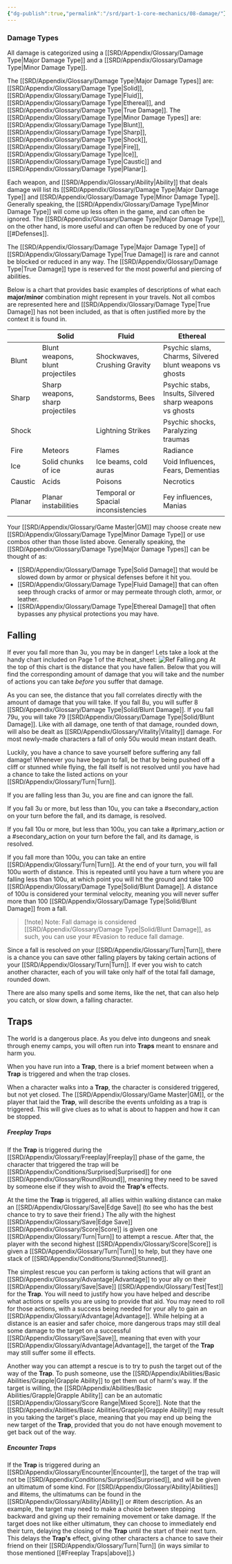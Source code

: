 ```yaml
---
{"dg-publish":true,"permalink":"/srd/part-1-core-mechanics/08-damage/"}
---
```



### Damage Types
All damage is categorized using a [[SRD/Appendix/Glossary/Damage Type\|Major Damage Type]] and a [[SRD/Appendix/Glossary/Damage Type\|Minor Damage Type]].

The [[SRD/Appendix/Glossary/Damage Type\|Major Damage Types]] are: [[SRD/Appendix/Glossary/Damage Type\|Solid]], [[SRD/Appendix/Glossary/Damage Type\|Fluid]], [[SRD/Appendix/Glossary/Damage Type\|Ethereal]], and [[SRD/Appendix/Glossary/Damage Type\|True Damage]].
The [[SRD/Appendix/Glossary/Damage Type\|Minor Damage Types]] are: [[SRD/Appendix/Glossary/Damage Type\|Blunt]], [[SRD/Appendix/Glossary/Damage Type\|Sharp]], [[SRD/Appendix/Glossary/Damage Type\|Shock]], [[SRD/Appendix/Glossary/Damage Type\|Fire]], [[SRD/Appendix/Glossary/Damage Type\|Ice]], [[SRD/Appendix/Glossary/Damage Type\|Caustic]] and [[SRD/Appendix/Glossary/Damage Type\|Planar]].

Each weapon, and [[SRD/Appendix/Glossary/Ability\|Ability]] that deals damage will list its [[SRD/Appendix/Glossary/Damage Type\|Major Damage Type]] and [[SRD/Appendix/Glossary/Damage Type\|Minor Damage Type]]. Generally speaking, the [[SRD/Appendix/Glossary/Damage Type\|Minor Damage Type]] will come up less often in the game, and can often be ignored. The [[SRD/Appendix/Glossary/Damage Type\|Major Damage Type]], on the other hand, is more useful and can often be reduced by one of your [[#Defenses]].

The [[SRD/Appendix/Glossary/Damage Type\|Major Damage Type]] of [[SRD/Appendix/Glossary/Damage Type\|True Damage]] is rare and cannot be blocked or reduced in any way. The [[SRD/Appendix/Glossary/Damage Type\|True Damage]] type is reserved for the most powerful and piercing of abilities.

Below is a chart that provides basic examples of descriptions of what each **major/minor** combination might represent in your travels. Not all combos are represented here and [[SRD/Appendix/Glossary/Damage Type\|True Damage]] has not been included, as that is often justified more by the context it is found in.

|         | Solid                            | Fluid                               | Ethereal                                                 |
| ------- | -------------------------------- | ----------------------------------- | -------------------------------------------------------- |
| Blunt   | Blunt weapons, blunt projectiles | Shockwaves, Crushing Gravity        | Psychic slams, Charms, Silvered blunt weapons vs ghosts  |
| Sharp   | Sharp weapons, sharp projectiles | Sandstorms, Bees                    | Psychic stabs, Insults, Silvered sharp weapons vs ghosts |
| Shock   |                                  | Lightning Strikes                   | Psychic shocks, Paralyzing traumas                       |
| Fire    | Meteors                          | Flames                              | Radiance                                                 |
| Ice     | Solid chunks of ice              | Ice beams, cold auras               | Void Influences, Fears, Dementias                        |
| Caustic | Acids                            | Poisons                             | Necrotics                                                |
| Planar  | Planar instabilities             | Temporal or Spacial inconsistencies | Fey influences, Manias                                   |
Your [[SRD/Appendix/Glossary/Game Master\|GM]] may choose create new [[SRD/Appendix/Glossary/Damage Type\|Minor Damage Type]] or use combos other than those listed above. Generally speaking, the [[SRD/Appendix/Glossary/Damage Type\|Major Damage Types]] can be thought of as:
* [[SRD/Appendix/Glossary/Damage Type\|Solid Damage]] that would be slowed down by armor or physical defenses before it hit you.
* [[SRD/Appendix/Glossary/Damage Type\|Fluid Damage]] that can often seep through cracks of armor or may permeate through cloth, armor, or leather.
* [[SRD/Appendix/Glossary/Damage Type\|Ethereal Damage]] that often bypasses any physical protections you may have.

## Falling
If ever you fall more than <span class="distance">3u</span>, you may be in danger! Lets take a look at the handy chart included on Page 1 of the #cheat_sheet:
![Ref Falling.png](/img/user/_img/char_sheet/Ref%20Falling.png)
At the top of this chart is the distance that you have fallen. Below that you will find the corresponding amount of damage that you will take and the number of actions you can take *before* you suffer that damage.

As you can see, the distance that you fall correlates directly with the amount of damage that you will take. If you fall <span class="distance">8u</span>, you will suffer 8 [[SRD/Appendix/Glossary/Damage Type\|Solid/Blunt Damage]]. If you fall <span class="distance">79u</span>, you will take 79 [[SRD/Appendix/Glossary/Damage Type\|Solid/Blunt Damage]]. Like with all damage, one tenth of that damage, rounded down, will also be dealt as [[SRD/Appendix/Glossary/Vitality\|Vitality]] damage. For most newly-made characters a fall of only <span class="distance">50u</span> would mean instant death.

Luckily, you have a chance to save yourself before suffering any fall damage! Whenever you have begun to fall, be that by being pushed off a cliff or stunned while flying, the fall itself is not resolved until you have had a chance to take the listed actions on your [[SRD/Appendix/Glossary/Turn\|Turn]].

If you are falling less than <span class="distance">3u</span>, you are fine and can ignore the fall.

If you fall <span class="distance">3u</span> or more, but less than <span class="distance">10u</span>, you can take a #secondary_action on your turn before the fall, and its damage, is resolved.

If you fall <span class="distance">10u</span> or more, but less than <span class="distance">100u</span>, you can take a #primary_action _or_ a #secondary_action on your turn before the fall, and its damage, is resolved.

If you fall more than <span class="distance">100u</span>, you can take an entire [[SRD/Appendix/Glossary/Turn\|Turn]]. At the end of your turn, you will fall <span class="distance">100u</span> worth of distance. This is repeated until you have a turn where you are falling less than <span class="distance">100u</span>, at which point you will hit the ground and take 100 [[SRD/Appendix/Glossary/Damage Type\|Solid/Blunt Damage]]. A distance of <span class="distance">100u</span> is considered your terminal velocity, meaning you will never suffer more than 100 [[SRD/Appendix/Glossary/Damage Type\|Solid/Blunt Damage]] from a fall.

> [!note] Note: Fall damage is considered [[SRD/Appendix/Glossary/Damage Type\|Solid/Blunt Damage]], as such, you can use your #Evasion to reduce fall damage.

Since a fall is resolved *on* your [[SRD/Appendix/Glossary/Turn\|Turn]], there is a chance you can save other falling players by taking certain actions of your [[SRD/Appendix/Glossary/Turn\|Turn]]. If ever you wish to catch another character, each of you will take only half of the total fall damage, rounded down.

There are also many spells and some items, like the net, that can also help you catch, or slow down, a falling character.

## Traps
The world is a dangerous place. As you delve into dungeons and sneak through enemy camps, you will often run into **Traps** meant to ensnare and harm you.

When you have run into a **Trap**, there is a brief moment between when a **Trap** is triggered and when the trap closes.

When a character walks into a **Trap**, the character is considered triggered, but not yet closed. The [[SRD/Appendix/Glossary/Game Master\|GM]], or the player that laid the **Trap**, will describe the events unfolding as a trap is triggered. This will give clues as to what is about to happen and how it can be stopped.

##### Freeplay Traps
If the **Trap** is triggered during the [[SRD/Appendix/Glossary/Freeplay\|Freeplay]] phase of the game, the character that triggered the trap will be [[SRD/Appendix/Conditions/Surprised\|Surprised]] for one [[SRD/Appendix/Glossary/Round\|Round]], meaning they need to be saved by someone else if they wish to avoid the **Trap's** effects.

At the time the **Trap** is triggered, all allies within walking distance can make an [[SRD/Appendix/Glossary/Save\|Edge Save]] (to see who has the best chance to try to save their friend.) The ally with the highest [[SRD/Appendix/Glossary/Save\|Edge Save]] [[SRD/Appendix/Glossary/Score\|Score]] is given one [[SRD/Appendix/Glossary/Turn\|Turn]] to attempt a rescue. After that, the player with the second highest [[SRD/Appendix/Glossary/Score\|Score]] is given a [[SRD/Appendix/Glossary/Turn\|Turn]] to help, but they have one stack of [[SRD/Appendix/Conditions/Stunned\|Stunned]].

The simplest rescue you can perform is taking actions that will grant an [[SRD/Appendix/Glossary/Advantage\|Advantage]] to your ally on their [[SRD/Appendix/Glossary/Save\|Save]] [[SRD/Appendix/Glossary/Test\|Test]] for the **Trap**. You will need to justify how you have helped and describe what actions or spells you are using to provide that aid. You may need to roll for those actions, with a success being needed for your ally to gain an [[SRD/Appendix/Glossary/Advantage\|Advantage]]. While helping at a distance is an easier and safer choice, more dangerous traps may still deal some damage to the target on a successful [[SRD/Appendix/Glossary/Save\|Save]], meaning that even with your [[SRD/Appendix/Glossary/Advantage\|Advantage]], the target of the **Trap** may still suffer some ill effects.

Another way you can attempt a rescue is to try to push the target out of the way of the **Trap**. To push someone, use the [[SRD/Appendix/Abilities/Basic Abilities/Grapple\|Grapple Ability]] to get them out of harm's way. If the target is willing, the [[SRD/Appendix/Abilities/Basic Abilities/Grapple\|Grapple Ability]] can be an automatic [[SRD/Appendix/Glossary/Score Range\|Mixed Score]]. Note that the [[SRD/Appendix/Abilities/Basic Abilities/Grapple\|Grapple Ability]] may result in you taking the target's place, meaning that you may end up being the new target of the **Trap**, provided that you do not have enough movement to get back out of the way.
<!--TODO: Make sure Grapple-push moves you to where they were-->

##### Encounter Traps
If the **Trap** is triggered during an [[SRD/Appendix/Glossary/Encounter\|Encounter]], the target of the trap will not be [[SRD/Appendix/Conditions/Surprised\|Surprised]], and will be given an ultimatum of some kind. For [[SRD/Appendix/Glossary/Ability\|Abilities]] and #items, the ultimatums can be found in the [[SRD/Appendix/Glossary/Ability\|Ability]] or #item description. As an example, the target may need to make a choice between stepping backward and giving up their remaining movement or take damage. If the target does not like either ultimatum, they can choose to immediately end their turn, delaying the closing of the **Trap** until the start of their next turn. This delays the **Trap's** effect, giving other characters a chance to save their friend on their [[SRD/Appendix/Glossary/Turn\|Turn]] (in ways similar to those mentioned [[#Freeplay Traps|above]].)